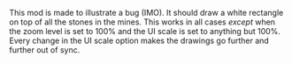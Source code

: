 This mod is made to illustrate a bug (IMO). It should draw a white rectangle on top of all the stones in the mines.
This works in all cases *except* when the zoom level is set to 100% and the UI scale is set to anything but 100%. Every change in the UI scale option makes the drawings go further
and further out of sync.
